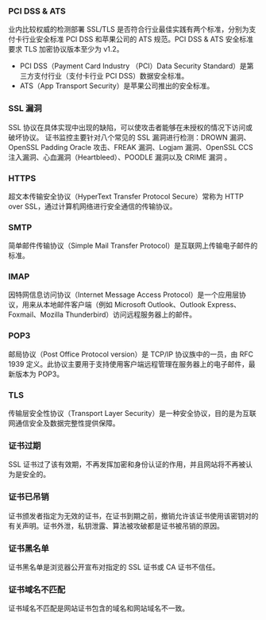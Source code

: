### PCI DSS & ATS

业内比较权威的检测部署 SSL/TLS 是否符合行业最佳实践有两个标准，分别为支付卡行业安全标准 PCI DSS 和苹果公司的 ATS 规范。PCI DSS & ATS 安全标准要求 TLS 加密协议版本至少为 v1.2。
- PCI DSS（Payment Card Industry （PCI）Data Security Standard）是第三方支付行业（支付卡行业 PCI DSS）数据安全标准。
- ATS（App Transport Security）是苹果公司推出的安全标准。

### SSL 漏洞

SSL 协议在具体实现中出现的缺陷，可以使攻击者能够在未授权的情况下访问或破坏协议。
证书监控主要针对八个常见的 SSL 漏洞进行检测：DROWN 漏洞、OpenSSL Padding Oracle 攻击、FREAK 漏洞、Logjam 漏洞、OpenSSL CCS 注入漏洞、心血漏洞（Heartbleed）、POODLE 漏洞以及 CRIME 漏洞 。

### HTTPS

超文本传输安全协议（HyperText Transfer Protocol Secure）常称为 HTTP over SSL，通过计算机网络进行安全通信的传输协议。

### SMTP

简单邮件传输协议（Simple Mail Transfer Protocol）是互联网上传输电子邮件的标准。

### IMAP

因特网信息访问协议（Internet Message Access Protocol）是一个应用层协议，用来从本地邮件客户端（例如 Microsoft Outlook、Outlook Express、Foxmail、Mozilla Thunderbird）访问远程服务器上的邮件。

### POP3

邮局协议（Post Office Protocol version）是 TCP/IP 协议族中的一员，由 RFC 1939 定义。此协议主要用于支持使用客户端远程管理在服务器上的电子邮件，最新版本为 POP3。

### TLS

传输层安全性协议（Transport Layer Security）是一种安全协议，目的是为互联网通信安全及数据完整性提供保障。
 
### 证书过期

SSL 证书过了该有效期，不再发挥加密和身份认证的作用，并且网站将不再被认为是安全的。

### 证书已吊销

证书颁发者指定为无效的证书，在证书到期之前，撤销允许该证书使用该密钥对的有关声明。证书外泄，私钥泄露、算法被攻破都是证书被吊销的原因。

### 证书黑名单

证书黑名单是浏览器公开宣布对指定的 SSL 证书或 CA 证书不信任。

### 证书域名不匹配

证书域名不匹配是网站证书包含的域名和网站域名不一致。



